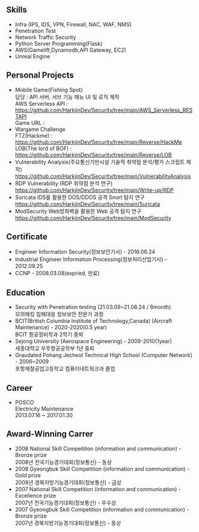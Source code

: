 ## Skills
- Infra (IPS, IDS, VPN, Firewall, NAC, WAF, NMS)
- Penetration Test
- Network Traffic Security
- Python Server Programming(Flask)
- AWS(Gamelift,Dynamodb,API Gateway, EC2)
- Unreal Engine

## Personal Projects
- Mobile Game(Fishing Spot)  
  담당 : API 서버, 서브 기능 메뉴 UI 및 로직 제작   
  AWS Serverless API : https://github.com/HarkjinDev/Security/tree/main/AWS_Serverless_RESTAPI   
  Game URL : 
- Wargame Challenge   
  FTZ(Hackme) : https://github.com/HarkjinDev/Security/tree/main/Reverse/HackMe   
  LOB(The lord of BOF) : https://github.com/HarkjinDev/Security/tree/main/Reverse/LOB
- Vulnerability Analysis(주요통신기반시설 기술적 취약점 분석/평가 스크립트 제작)   
  https://github.com/HarkjinDev/Security/tree/main/VulnerabilityAnalysis
- RDP Vulnerability (RDP 취약점 분석 연구)   
  https://github.com/HarkjinDev/Security/tree/main/Write-up/RDP
- Suricata IDS를 활용한 DOS/DDOS 공격 Snort 탐지 연구   
  https://github.com/HarkjinDev/Security/tree/main/Suricata
- ModSecurity Web방화벽을 활용한 Web 공격 탐지 연구
  https://github.com/HarkjinDev/Security/tree/main/ModSecurity


## Certificate
- Engineer Information Security(정보보안기사) - 2016.06.24
- Industrial Engineer Information Processing(정보처리산업기사) - 2012.09.25
- CCNP - 2008.03.08(expried, 만료)

## Education
- Security with Penetration testing (21.03.09~21.08.24 / 6month)   
  모의해킹 침해대응 정보보안 전문가 과정
- BCIT(British Columbia Institute of Technology,Canada) (Aircraft Maintenance) - 2020-2020(0.5 year)   
  BCIT 항공정비학과 2학기 중퇴
- Sejong University (Aerospace Engineering) - 2009-2010(1year)   
  세종대학교 우주항공공학부 1년 중퇴
- Graudated Pohang Jecheol Technical High School (Computer Network) - 2006~2009   
  포항제철공업고등학교 컴퓨터네트워크과 졸업 

## Career
- POSCO   
  Electricity Maintenance   
  2013.07.16 ~ 2017.01.30

## Award-Winning Carrer
- 2008 National Skill Competition (information and communication) - Bronze prize   
  2008년 전국기능경기대회(정보통신) - 동상
- 2008 Gyeongbuk Skill Competition (information and communication) - Gold prize   
  2008년 경북지방기능경기대회(정보통신) - 금상
- 2007 National Skill Competition (information and communication) - Excellence prize   
  2007년 전국기능경기대회(정보통신) - 우수상
- 2007 Gyeongbuk Skill Competition (information and communication) - Bronze prize   
  2007년 경북지방기능경기대회(정보통신) - 동상
